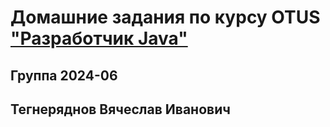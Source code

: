 # Домашние задания по курсу OTUS ["Разработчик Java"](https://otus.ru/lessons/java-professional/?utm_source=github&utm_medium=free&utm_campaign=otus)

## Группа 2024-06

## Тегнеряднов Вячеслав Иванович<br>
